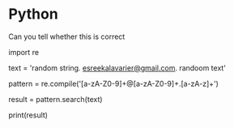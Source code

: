 # Python
Can you tell whether this is correct

import re

text = 'random string. esreekalavarier@gmail.com.  randoom text'

pattern = re.compile('[a-zA-Z0-9]+@[a-zA-Z0-9]+\.[a-zA-z]+')

result = pattern.search(text)

print(result)
